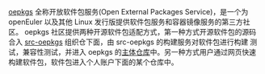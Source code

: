 [oepkgs](https://oepkgs.net/zh/) 全称开放软件包服务(Open External Packages Service)，是一个为 openEuler 以及其他 Linux 发行版提供软件包服务和容器镜像服务的第三方社区。
oepkgs 社区提供两种开源软件包适配方式，第一种方式开源软件包的源码合入 [src-oepkgs](https://gitee.com/src-oepkgs) 组织仓下面，由 src-oepkgs 的构建服务对软件包进行构建
测试，兼容性测试，并进入 oepkgs 的[主体仓库](https://repo.oepkgs.net/openEuler/rpm/)中。另一种方式用户通过网页快速构建软件包，软件包进入个人账户下面的某个仓库中。